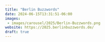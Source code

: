 ```yaml
---
title: "Berlin Buzzwords"
date: 2024-06-15T13:31:51-06:00
images:
 - images/carousel/2025/Berlin-Buzzwords.png
website: https://2025.berlinbuzzwords.de/
draft: true
---
```


